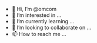- 👋 Hi, I’m @omcom
- 👀 I’m interested in ...
- 🌱 I’m currently learning ...
- 💞️ I’m looking to collaborate on ...
- 📫 How to reach me ...

<!---
omcom/omcom is a ✨ special ✨ repository because its `README.md` (this file) appears on your GitHub profile.
You can click the Preview link to take a look at your changes.
--->
